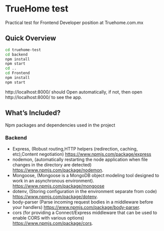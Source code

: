 # TrueHome test
Practical test for Frontend Developer position at Truehome.com.mx
## Quick Overview

```sh
cd truehome-test
cd backend
npm install 
npm start
cd ..
cd Frontend
npm install 
npm start
```
http://localhost:8000/ should Open automatically, if not, then open http://localhost:8000/ to see the app.

## What’s Included?

Npm packages and dependencies used in the project

### Backend

- Express, (Robust routing,HTTP helpers (redirection, caching, etc),Content negotiation) https://www.npmjs.com/package/express
- nodemon, (automatically restarting the node application when file changes in the directory are detected) https://www.npmjs.com/package/nodemon.
- Mongoose, (Mongoose is a MongoDB object modeling tool designed to work in an asynchronous environment). https://www.npmjs.com/package/mongoose
- dotenv, (Storing configuration in the environment separate from code) https://www.npmjs.com/package/dotenv.
- body-parser (Parse incoming request bodies in a middleware before your handlers) https://www.npmjs.com/package/body-parser.
- cors (for providing a Connect/Express middleware that can be used to enable CORS with various options) https://www.npmjs.com/package/cors.